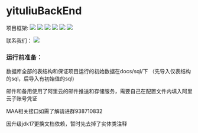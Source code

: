 # yituliuBackEnd
项目框架:
![](https://img.shields.io/badge/jdk-17-red)
![](https://img.shields.io/badge/SpringBoot-3.0.11-brightgreen) 
![](https://img.shields.io/badge/Mysql-5.7.3-blue)
![](https://img.shields.io/badge/Redis-7.0.5-red)
![](https://img.shields.io/badge/MybatisPlus-3.5.3.1-blue)
![](https://img.shields.io/badge/Maven-3.6.3-red)

联系我们：
[![](https://img.shields.io/badge/dynamic/json?color=FE7398&label=罗德岛基建Beta&prefix=%E7%B2%89%E4%B8%9D%E6%95%B0%3A&query=%24.data.totalSubs&url=https%3A%2F%2Fapi.spencerwoo.com%2Fsubstats%2F%3Fsource%3Dbilibili%26queryKey%3D688411531)](https://space.bilibili.com/688411531)

### 运行前准备：<br>

数据库全部的表结构和保证项目运行的初始数据在docs/sql/下 （先导入仅表结构的sql，后导入有初始值的sql)

邮件和备用使用了阿里云的邮件推送和存储服务，需要自己在配置文件内填入阿里云子账号凭证

MAA相关接口如需了解请进群938710832

因升级jdk17更换文档依赖，暂时先去掉了实体类注释
